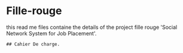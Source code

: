 # Fille-rouge
this read me files containe the details of the project fille rouge 'Social Network System for Job Placement'.

	## Cahier De charge.